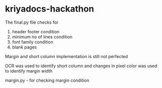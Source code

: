 # kriyadocs-hackathon


The final.py file checks for 
  1. header footer condition
  2. minimum no of lines condition
  3. font family condition
  4. blank pages

Margin and short column implementation is still not perfected

OCR was used to identify short column and changes in pixel color was used to identify margin width

margin.py - for checking margin condition
